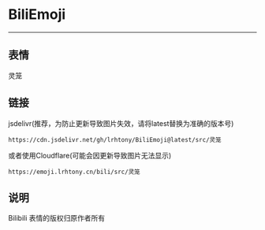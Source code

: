 # BiliEmoji
---
## 表情
灵笼
## 链接
jsdelivr(推荐，为防止更新导致图片失效，请将latest替换为准确的版本号)
```
https://cdn.jsdelivr.net/gh/lrhtony/BiliEmoji@latest/src/灵笼
```
或者使用Cloudflare(可能会因更新导致图片无法显示)
```
https://emoji.lrhtony.cn/bili/src/灵笼
```
## 说明
Bilibili 表情的版权归原作者所有
